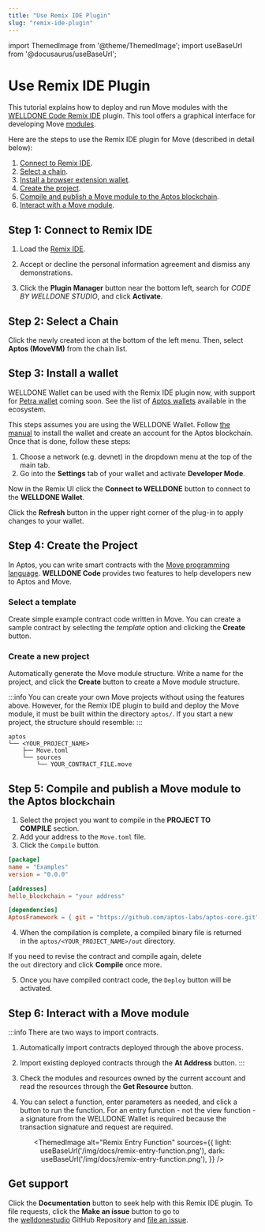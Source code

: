 ```yaml
---
title: "Use Remix IDE Plugin"
slug: "remix-ide-plugin"
---
```


import ThemedImage from '@theme/ThemedImage';
import useBaseUrl from '@docusaurus/useBaseUrl';

# Use Remix IDE Plugin

This tutorial explains how to deploy and run Move modules with the [WELLDONE Code Remix IDE](https://docs.welldonestudio.io/code) plugin. This tool offers a graphical interface for developing Move [modules](../../move/book/modules-and-scripts.md#modules). 

Here are the steps to use the Remix IDE plugin for Move (described in detail below):

1. [Connect to Remix IDE](#step-1-connect-to-remix-ide).
2. [Select a chain](#step-2-select-a-chain).
3. [Install a browser extension wallet](#step-3-install-a-wallet).
4. [Create the project](#step-4-create-the-project). 
5. [Compile and publish a Move module to the Aptos blockchain](#step-5-compile-and-publish-a-move-module-to-the-aptos-blockchain).
6. [Interact with a Move module](#step-6-interact-with-a-move-module).

## Step 1: Connect to Remix IDE

1. Load the [Remix IDE](https://remix.ethereum.org/).

2. Accept or decline the personal information agreement and dismiss any demonstrations.

3. Click the **Plugin Manager** button near the bottom left, search for *CODE BY WELLDONE STUDIO*, and click **Activate**.

<center>
<ThemedImage
alt="Remix IDE plugin"
sources={{
    light: useBaseUrl('/img/docs/remix-ide-plugin.png'),
    dark: useBaseUrl('/img/docs/remix-ide-plugin.png'),
  }}
width= "80%"
/>
</center>

## Step 2: Select a Chain

Click the newly created icon at the bottom of the left menu. Then, select **Aptos (MoveVM)** from the chain list.

<center>
<ThemedImage
alt="Remix Select a chain"
sources={{
    light: useBaseUrl('/img/docs/remix-select-chain.png'),
    dark: useBaseUrl('/img/docs/remix-select-chain.png'),
  }}
width="50%"
/>
</center>

## Step 3: Install a wallet

WELLDONE Wallet can be used with the Remix IDE plugin now, with support for [Petra wallet](https://petra.app/) coming soon. See the list of [Aptos wallets](https://github.com/aptos-foundation/ecosystem-projects#wallets) available in the ecosystem.

This steps assumes you are using the WELLDONE Wallet. Follow [the manual](https://docs.welldonestudio.io/wallet/manual/) to install the wallet and create an account for the Aptos blockchain. Once that is done, follow these steps:

1. Choose a network (e.g. devnet) in the dropdown menu at the top of the main tab.
1. Go into the **Settings** tab of your wallet and activate **Developer Mode**.

Now in the Remix UI click the **Connect to WELLDONE** button to connect to the **WELLDONE Wallet**. 

Click the **Refresh** button in the upper right corner of the plug-in to apply changes to your wallet.

## Step 4: Create the Project

In Aptos, you can write smart contracts with the [Move programming language](../../move/move-on-aptos.md). **WELLDONE Code** provides two features to help developers new to Aptos and Move.

### Select a template

Create simple example contract code written in Move. You can create a sample contract by selecting the *template* option and clicking the **Create** button.

<center>
<ThemedImage
alt="Remix Template Code"
sources={{
    light: useBaseUrl('/img/docs/remix-template-code.png'),
    dark: useBaseUrl('/img/docs/remix-template-code.png'),
  }}
width="50%"
/>
</center>

### Create a new project

Automatically generate the Move module structure. Write a name for the project, and click the **Create** button to create a Move module structure.

:::info
You can create your own Move projects without using the features above. However, for the Remix IDE plugin to build and deploy the Move module, it must be built within the directory `aptos/`. If you start a new project, the structure should resemble:
:::

  ```
  aptos
  └── <YOUR_PROJECT_NAME>
      ├── Move.toml
      └── sources
          └── YOUR_CONTRACT_FILE.move
  ```

## Step 5: Compile and publish a Move module to the Aptos blockchain

1. Select the project you want to compile in the **PROJECT TO COMPILE** section.
2. Add your address to the `Move.toml` file.
3. Click the `Compile` button. 

```toml
[package]
name = "Examples"
version = "0.0.0"

[addresses]
hello_blockchain = "your address"

[dependencies]
AptosFramework = { git = "https://github.com/aptos-labs/aptos-core.git", subdir = "aptos-move/framework/aptos-framework/", rev = "aptos-node-v1.2.0" }
```

4. When the compilation is complete, a compiled binary file is returned in the `aptos/<YOUR_PROJECT_NAME>/out` directory.

If you need to revise the contract and compile again, delete the `out` directory and click **Compile** once more.

5. Once you have compiled contract code, the `Deploy` button will be activated.

## Step 6: Interact with a Move module

:::info
There are two ways to import contracts.
1. Automatically import contracts deployed through the above process.
2. Import existing deployed contracts through the **At Address** button.
:::

1. Check the modules and resources owned by the current account and read the resources through the **Get Resource** button.
2. You can select a function, enter parameters as needed, and click a button to run the function. For an entry function - not the view function - a signature from the WELLDONE Wallet is required because the transaction signature and request are required.

<center>
<ThemedImage
alt="Remix View Function"
sources={{
    light: useBaseUrl('/img/docs/remix-view-function.png'),
    dark: useBaseUrl('/img/docs/remix-view-function.png'),
  }}
/>

<ThemedImage
alt="Remix Entry Function"
sources={{
    light: useBaseUrl('/img/docs/remix-entry-function.png'),
    dark: useBaseUrl('/img/docs/remix-entry-function.png'),
  }}
/>
</center>

## Get support

Click the **Documentation** button to seek help with this Remix IDE plugin. To file requests, click the **Make an issue** button to go to the [welldonestudio](https://github.com/welldonestudio/welldonestudio.github.io) GitHub Repository and [file an issue](https://github.com/welldonestudio/welldonestudio.github.io/issues/new/choose).
